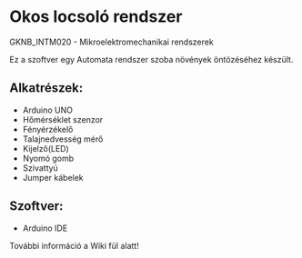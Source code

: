 # Okos locsoló rendszer

GKNB_INTM020 - Mikroelektromechanikai rendszerek

Ez a szoftver egy Automata rendszer szoba növények öntözéséhez készült.


## Alkatrészek:
- Arduino UNO
- Hőmérséklet szenzor
- Fényérzékelő
- Talajnedvesség mérő
- Kijelző(LED)
- Nyomó gomb
- Szivattyú
- Jumper kábelek

## Szoftver:
- Arduino IDE

További információ a Wiki fül alatt!
